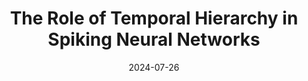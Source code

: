 ---
title: "The Role of Temporal Hierarchy in Spiking Neural Networks"
collection: publications
category: manuscripts
permalink: /publication/2024_Hierarchy_of_timescales_SNNs
excerpt: 'This paper is about the number 2. The number 3 is left for future work.'
date: 2024-07-26
venue: 'ArXiv'
paperurl: 'https://arxiv.org/html/2407.18838v1'
citation: 'F. Moro et al. (2024). &quot;The Role of Temporal Hierarchy in Spiking Neural Networks.&quot; <i>ArXiv</i>. 1(2).'
---